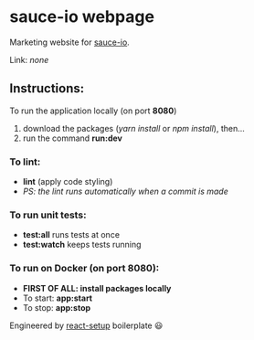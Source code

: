 # sauce-io webpage

Marketing website for [sauce-io](https://github.com/sauce-io).

Link: _none_

## Instructions:

To run the application locally (on port **8080**)

1. download the packages (_yarn install_ or _npm install_), then...
2. run the command **run:dev**

### To lint:

- **lint** (apply code styling)
- _PS: the lint runs automatically when a commit is made_

### To run unit tests:

- **test:all** runs tests at once
- **test:watch** keeps tests running

### To run on Docker (on port 8080):

- **FIRST OF ALL: install packages locally**
- To start: **app:start**
- To stop: **app:stop**

Engineered by [react-setup](https://github.com/cl4pper/react-setup) boilerplate :smiley:

